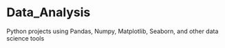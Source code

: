 # Data_Analysis
Python projects using Pandas, Numpy, Matplotlib, Seaborn, and other data science tools 
